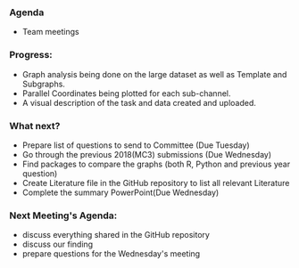 ### Agenda
* Team meetings

### Progress:
* Graph analysis being done on the large dataset as well as Template and Subgraphs.
* Parallel Coordinates being plotted for each sub-channel.
* A visual description of the task and data created and uploaded.

### What next?

* Prepare list of questions to send to Committee (Due Tuesday)
* Go through the previous 2018(MC3) submissions (Due Wednesday)
* Find packages to compare the graphs (both R, Python and previous year question)
* Create Literature file in the GitHub repository to list all relevant Literature
* Complete the summary PowerPoint(Due Wednesday)


### Next Meeting's Agenda:

* discuss everything shared in the GitHub repository
* discuss our finding
* prepare questions for the Wednesday's meeting
